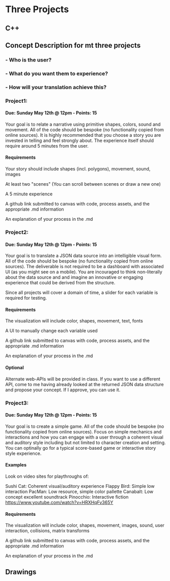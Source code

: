 # Three Projects

## C++


## Concept Description for mt three projects
### - Who is the user?
### - What do you want them to experience?
### - How will your translation achieve this?

### Project1:
#### Due: Sunday May 12th @ 12pm - Points: 15
Your goal is to relate a narrative using primitive shapes, colors, sound and movement. All of the code should be bespoke (no functionality copied from online sources). It is highly recommended that you choose a story you are invested in telling and feel strongly about. The experience itself should require around 5 minutes from the user.

#### Requirements
Your story should include shapes (incl. polygons), movement, sound, images

At least two "scenes" (You can scroll between scenes or draw a new one)

A 5 minute experience

A github link submitted to canvas with code, process assets, and the appropriate .md information

An explanation of your process in the .md

### Project2:
#### Due: Sunday May 12th @ 12pm - Points: 15
Your goal is to translate a JSON data source into an intelligible visual form. All of the code should be bespoke (no functionality copied from online sources). The deliverable is not required to be a dashboard with associated UI (as you might see on a mobile). You are incouraged to think non-literally about the data source and and imagine an innovative or engaging experience that could be derived from the structure.

Since all projects will cover a domain of time, a slider for each variable is required for testing.

#### Requirements
The visualization will include color, shapes, movement, text, fonts

A UI to manually change each variable used

A github link submitted to canvas with code, process assets, and the appropriate .md information

An explanation of your process in the .md

#### Optional
Alternate web-APIs will be provided in class. If you want to use a different API, come to me having already looked at the returned JSON data structure and propose your concept. If I approve, you can use it.

### Project3:
#### Due: Sunday May 12th @ 12pm - Points: 15
Your goal is to create a simple game. All of the code should be bespoke (no functionality copied from	online sources). Focus on simple mechanics and interactions and how you can engage with a user through a coherent visual and auditory style including but not limited to character creation and setting. You can optinally go for a typical score-based game or interactive story style experience.

#### Examples
Look on video sites for playthroughs of:

Sushi Cat: Coherent visual/auditory experience
Flappy Bird: Simple low interaction
PacMan: Low resource, simple color pallette
Canabalt: Low concept excellent soundtrack
Pinocchio: Interactive fiction https://www.youtube.com/watch?v=HRXHqFv365Y
#### Requirements
The visualization will include color, shapes, movement, images, sound, user interaction, collisions, matrix transforms

A github link submitted to canvas with code, process assets, and the appropriate .md information

An explanation of your process in the .md



## Drawings



